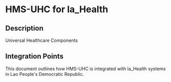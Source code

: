 # HMS-UHC for la_Health

## Description

Universal Healthcare Components

## Integration Points

This document outlines how HMS-UHC is integrated with la_Health systems in Lao People's Democratic Republic.
